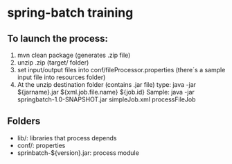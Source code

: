 # spring-batch training #


## To launch the process: ##
1. mvn clean package (generates .zip file)
1. unzip .zip (target/ folder)
1. set input/output files into conf/fileProcessor.properties (there´s a sample input file into resources folder)
1. At the unzip destination folder (contains .jar file) type:
    java -jar ${jarname}.jar ${xml.job.file.name} ${job.id}
    Sample: java -jar springbatch-1.0-SNAPSHOT.jar simpleJob.xml processFileJob



## Folders ##
* lib/: libraries that process depends
* conf/: properties
* sprinbatch-${version}.jar: process module